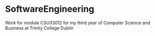 # SoftwareEngineering
Work for module CSU33012 for my third year of Computer Science and Business at Trinity College Dublin
